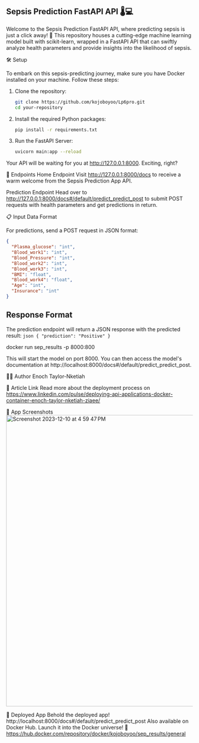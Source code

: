 ## Sepsis Prediction FastAPI API 🌡️💻

Welcome to the Sepsis Prediction FastAPI API, where predicting sepsis is just a click away! 🚀 This repository houses a cutting-edge machine learning model built with scikit-learn, wrapped in a FastAPI API that can swiftly analyze health parameters and provide insights into the likelihood of sepsis.
 
 
🛠️ Setup

To embark on this sepsis-predicting journey, make sure you have Docker installed on your machine. Follow these steps:

 
 
1. Clone the repository:
 
    ```bash
    git clone https://github.com/kojoboyoo/Lp6pro.git
    cd your-repository
    ```
 
2. Install the required Python packages:
 
    ```bash
    pip install -r requirements.txt
    ```
 
3. Run the FastAPI Server:
    ```bash
    uvicorn main:app --reload
    ```
 
 
Your API will be waiting for you at http://127.0.0.1:8000. Exciting, right?
 
🚀 Endpoints
Home Endpoint
Visit http://127.0.0.1:8000/docs to receive a warm welcome from the Sepsis Prediction App API.
 
Prediction Endpoint
Head over to http://127.0.0.1:8000/docs#/default/predict_predict_post to submit POST requests with health parameters and get predictions in return.
 
📋 Input Data Format

For predictions, send a POST request in JSON format:
```json
{
  "Plasma_glucose": "int",
  "Blood_work1": "int",
  "Blood_Pressure": "int",
  "Blood_work2": "int",
  "Blood_work3": "int",
  "BMI": "float",
  "Blood_work4": "float",
  "Age": "int",
  "Insurance": "int"
}
```

 
## Response Format
The prediction endpoint will return a JSON response with the predicted result:
    ```json
    {
  "prediction": "Positive"
}
    ```



 docker run sep_results -p 8000:800

 This will start the model on port 8000. You can then access the model's documentation at http://localhost:8000/docs#/default/predict_predict_post.

🧑‍💻 Author
 Enoch Taylor-Nketiah

📰 Article Link
Read more about the deployment process on https://www.linkedin.com/pulse/deploying-api-applications-docker-container-enoch-taylor-nketiah-ziaee/

📸 App Screenshots
<img width="787" alt="Screenshot 2023-12-10 at 4 59 47 PM" src="https://github.com/kojoboyoo/Lp6pro/assets/137324360/5fb4e0c4-6bdf-4c80-ba91-ade7bc14a858">



🚀 Deployed App
Behold the deployed app! http://localhost:8000/docs#/default/predict_predict_post
Also available on Docker Hub. Launch it into the Docker universe! 🌌
 https://hub.docker.com/repository/docker/kojoboyoo/sep_results/general
